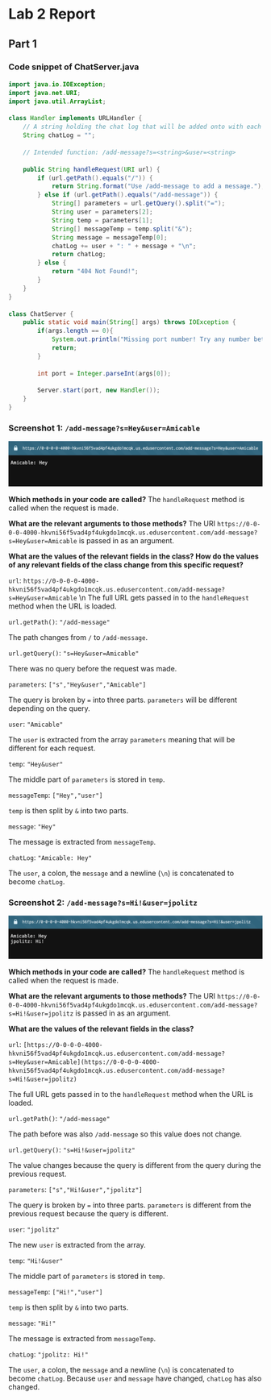 # Lab 2 Report

## Part 1 

### Code snippet of ChatServer.java

```java
import java.io.IOException;
import java.net.URI;
import java.util.ArrayList;

class Handler implements URLHandler {
    // A string holding the chat log that will be added onto with each /add-message request
    String chatLog = "";

    // Intended function: /add-message?s=<string>&user=<string>
    
    public String handleRequest(URI url) {
        if (url.getPath().equals("/")) {
            return String.format("Use /add-message to add a message.");
        } else if (url.getPath().equals("/add-message")) {
            String[] parameters = url.getQuery().split("=");
            String user = parameters[2];
            String temp = parameters[1];
            String[] messageTemp = temp.split("&");
            String message = messageTemp[0];
            chatLog += user + ": " + message + "\n";
            return chatLog;
        } else {
            return "404 Not Found!";
        }
    }
}

class ChatServer {
    public static void main(String[] args) throws IOException {
        if(args.length == 0){
            System.out.println("Missing port number! Try any number between 1024 to 49151");
            return;
        }

        int port = Integer.parseInt(args[0]);

        Server.start(port, new Handler());
    }
}
```

### Screenshot 1: `/add-message?s=Hey&user=Amicable`

![Image](lab2_1.png)

**Which methods in your code are called?** The `handleRequest` method is called when the request is made.

**What are the relevant arguments to those methods?** The URI `https://0-0-0-0-4000-hkvni56f5vad4pf4ukgdo1mcqk.us.edusercontent.com/add-message?s=Hey&user=Amicable` is passed in as an argument.

**What are the values of the relevant fields in the class? How do the values of any relevant fields of the class change from this specific request?** 

`url`: `https://0-0-0-0-4000-hkvni56f5vad4pf4ukgdo1mcqk.us.edusercontent.com/add-message?s=Hey&user=Amicable` \n
The full URL gets passed in to the `handleRequest` method when the URL is loaded.

`url.getPath()`: `"/add-message"`

The path changes from `/` to `/add-message`.

`url.getQuery()`: `"s=Hey&user=Amicable"`

There was no query before the request was made. 

`parameters`: `["s","Hey&user","Amicable"]`

The query is broken by `=` into three parts. `parameters` will be different depending on the query.

`user`: `"Amicable"`

The `user` is extracted from the array `parameters` meaning that will be different for each request.

`temp`: `"Hey&user"`

The middle part of `parameters` is stored in `temp`.

`messageTemp`: `["Hey","user"]`

`temp` is then split by `&` into two parts.

`message`: `"Hey"`

The message is extracted from `messageTemp`.

`chatLog`: `"Amicable: Hey"`

The `user`, a colon, the `message` and a newline (`\n`) is concatenated to become `chatLog`.  

### Screenshot 2: `/add-message?s=Hi!&user=jpolitz`

![Image](lab2_2.png)

**Which methods in your code are called?** The `handleRequest` method is called when the request is made.

**What are the relevant arguments to those methods?** The URI `https://0-0-0-0-4000-hkvni56f5vad4pf4ukgdo1mcqk.us.edusercontent.com/add-message?s=Hi!&user=jpolitz` is passed in as an argument.

**What are the values of the relevant fields in the class?** 

`url`: `[https://0-0-0-0-4000-hkvni56f5vad4pf4ukgdo1mcqk.us.edusercontent.com/add-message?s=Hey&user=Amicable](https://0-0-0-0-4000-hkvni56f5vad4pf4ukgdo1mcqk.us.edusercontent.com/add-message?s=Hi!&user=jpolitz)`

The full URL gets passed in to the `handleRequest` method when the URL is loaded.

`url.getPath()`: `"/add-message"`

The path before was also `/add-message` so this value does not change.

`url.getQuery()`: `"s=Hi!&user=jpolitz"`

The value changes because the query is different from the query during the previous request.

`parameters`: `["s","Hi!&user","jpolitz"]`

The query is broken by `=` into three parts. `parameters` is different from the previous request because the query is different.

`user`: `"jpolitz"`

The new `user` is extracted from the array. 

`temp`: `"Hi!&user"`

The middle part of `parameters` is stored in `temp`.

`messageTemp`: `["Hi!","user"]`

`temp` is then split by `&` into two parts.

`message`: `"Hi!"`

The message is extracted from `messageTemp`.

`chatLog`: `"jpolitz: Hi!"`

The `user`, a colon, the `message` and a newline (`\n`) is concatenated to become `chatLog`. Because `user` and `message` have changed, `chatLog` has also changed.
